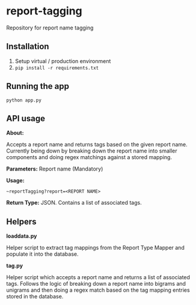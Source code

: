 # report-tagging
Repository for report name tagging

## Installation
1. Setup virtual / production environment
2. `pip install -r requirements.txt`

## Running the app
`python app.py`

## API usage

**About:**

Accepts a report name and returns tags based on the given report name. Currently being down by breaking down the report name into smaller components and doing regex matchings against a stored mapping. 

**Parameters:** Report name (Mandatory)

**Usage:**  

```
~reportTagging?report=<REPORT NAME>
```

**Return Type:** JSON. Contains a list of associated tags.

## Helpers

**loaddata.py**

Helper script to extract tag mappings from the Report Type Mapper and populate it into the database.

**tag.py**

Helper script which accepts a report name and returns a list of associated tags. Follows the logic of breaking down a report name into bigrams and unigrams and then doing a regex match based on the tag mapping entries stored in the database.
